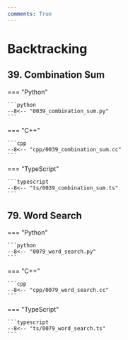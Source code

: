 ```yaml
---
comments: True
---
```


# Backtracking

## 39. Combination Sum

=== "Python"

    ```python
    --8<-- "0039_combination_sum.py"
    ```

=== "C++"

    ```cpp
    --8<-- "cpp/0039_combination_sum.cc"
    ```

=== "TypeScript"

    ```typescript
    --8<-- "ts/0039_combination_sum.ts"
    ```

## 79. Word Search

=== "Python"

    ```python
    --8<-- "0079_word_search.py"
    ```

=== "C++"

    ```cpp
    --8<-- "cpp/0079_word_search.cc"
    ```

=== "TypeScript"

    ```typescript
    --8<-- "ts/0079_word_search.ts"
    ```
